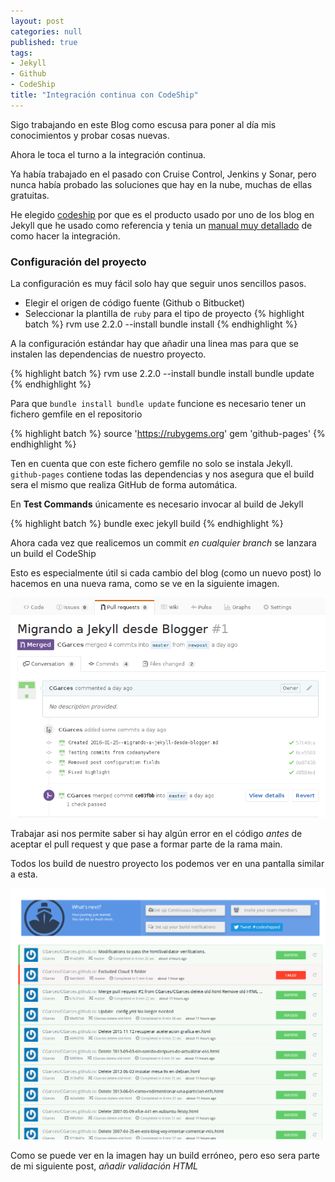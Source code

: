 ```yaml
---
layout: post
categories: null
published: true
tags:
- Jekyll
- Github
- CodeShip
title: "Integración continua con CodeShip"
---
```


Sigo trabajando en este Blog como escusa para poner al día mis conocimientos y probar cosas nuevas.

Ahora le toca el turno a la integración continua.

Ya había trabajado en el pasado con Cruise Control, Jenkins y Sonar, pero nunca había probado las soluciones que hay en la nube, muchas de ellas gratuitas.

He elegido [codeship](http://codeship.com) por que es el producto usado por uno de los blog en Jekyll que he usado como referencia y tenia un [manual muy detallado](http://www.robertiagar.com/2014/08/25/how-i-manage-my-blog/) de como hacer la integración.
<!--more-->

### Configuración del proyecto

La configuración es muy fácil solo hay que seguir unos sencillos pasos.

- Elegir el origen de código fuente (Github o Bitbucket) 
- Seleccionar la plantilla de `ruby` para el tipo de proyecto
{% highlight batch %}
rvm use 2.2.0 --install
bundle install
{% endhighlight %}

A la configuración estándar hay que añadir una linea mas para que se instalen las dependencias de nuestro proyecto. 

{% highlight batch %}
rvm use 2.2.0 --install
bundle install
bundle update
{% endhighlight %}

Para que `bundle install bundle update` funcione es necesario tener un fichero gemfile en el repositorio

{% highlight batch %}
source 'https://rubygems.org'
gem 'github-pages'
{% endhighlight %}


Ten en cuenta que con este fichero gemfile no solo se instala Jekyll. `github-pages` contiene todas las dependencias y nos asegura que el build sera el mismo que realiza GitHub de forma automática.

En __Test Commands__ únicamente es necesario invocar al build de Jekyll

{% highlight batch %}
bundle exec jekyll build
{% endhighlight %}

Ahora cada vez que realicemos un commit _en cualquier branch_ se lanzara un build el CodeShip

Esto es especialmente útil si cada cambio del blog (como un nuevo post) lo hacemos en una nueva rama, como se ve en la siguiente imagen.

![Ejemplo pull request github](/public/images/branch_github.png)

Trabajar asi nos permite saber si hay algún error en el código _antes_ de aceptar el pull request y que pase a formar parte de la rama main.

Todos los build de nuestro proyecto los podemos ver en una pantalla similar a esta.

![Ejemplo Codeship builds](/public/images/CodeShip.png)

Como se puede ver en la imagen hay un build erróneo, pero eso sera parte de mi siguiente post, _añadir validación HTML_
